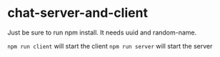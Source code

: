 # chat-server-and-client
Just be sure to run npm install. It needs uuid and random-name.

`npm run client` will start the client
`npm run server` will start the server 
